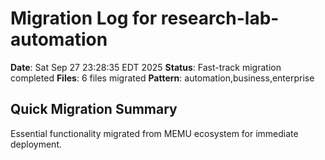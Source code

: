 # Migration Log for research-lab-automation

**Date**: Sat Sep 27 23:28:35 EDT 2025
**Status**: Fast-track migration completed
**Files**:        6 files migrated
**Pattern**: automation,business,enterprise

## Quick Migration Summary
Essential functionality migrated from MEMU ecosystem for immediate deployment.
